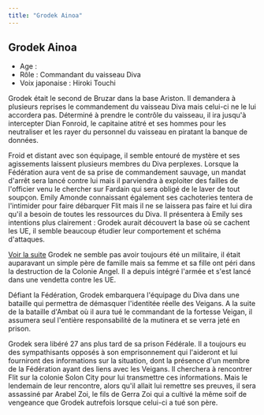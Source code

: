 ```yaml
---
title: "Grodek Ainoa"
---
```


Grodek Ainoa
------------


- Age :   
- Rôle : Commandant du vaisseau Diva  
- Voix japonaise : Hiroki Touchi


Grodek était le second de Bruzar dans la base Ariston. Il demandera à plusieurs reprises le commandement du vaisseau Diva mais celui-ci ne le lui accordera pas. Déterminé à prendre le contrôle du vaisseau, il ira jusqu'à intercepter Dian Fonroid, le capitaine atitré et ses hommes pour les neutraliser et les rayer du personnel du vaisseau en piratant la banque de données. 


Froid et distant avec son équipage, il semble entouré de mystère et ses agissements laissent plusieurs membres du Diva perplexes. Lorsque la Fédération aura vent de sa prise de commandement sauvage, un mandat d'arrêt sera lancé contre lui mais il parviendra à exploiter des failles de l'officier venu le chercher sur Fardain qui sera obligé de le laver de tout soupçon. Emily Amonde connaissant également ses cachoteries tentera de l'intimider pour faire débarquer Flit mais il ne se laissera pas faire et lui dira qu'il a besoin de toutes les ressources du Diva. Il présentera à Emily ses intentions plus clairement : Grodek aurait découvert la base où se cachent les UE, il semble beaucoup étudier leur comportement et schéma d'attaques.


[Voir la suite](javascript:spoiler();)
Grodek ne semble pas avoir toujours été un militaire, il était auparavant un simple père de famille mais sa femme et sa fille ont péri dans la destruction de la Colonie Angel. Il a depuis intégré l'armée et s'est lancé dans une vendetta contre les UE.  


Défiant la Fédération, Grodek embarquera l'équipage du Diva dans une bataille qui permettra de démasquer l'identitée réelle des Veigans. A la suite de la bataille d'Ambat où il aura tué le commandant de la fortesse Veigan, il assumera seul l'entière responsabilité de la mutinera et se verra jeté en prison. 


Grodek sera libéré 27 ans plus tard de sa prison Fédérale. Il a toujours eu des sympathisants opposés à son emprisonnement qui l'aideront et lui fourniront des informations sur la situation, dont la présence d'un membre de la Fédération ayant des liens avec les Veigans. Il cherchera à rencontrer Flit sur la colonie Solon City pour lui transmettre ces informations. Mais le lendemain de leur rencontre, alors qu'il allait lui remettre ses preuves, il sera assassiné par Arabel Zoi, le fils de Gerra Zoi qui a cultivé la même soif de vengeance que Grodek autrefois lorsque celui-ci a tué son père.  


